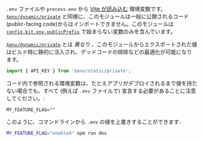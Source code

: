`.env` ファイルや `process.env` から [Vite が読み込む](https://vitejs.dev/guide/env-and-mode.html#env-files) 環境変数です。[`$env/dynamic/private`](https://kit.svelte.jp/docs/modules#$env-dynamic-private) と同様に、このモジュールは一般に公開されるコード(public-facing code)からはインポートできません。このモジュールは [`config.kit.env.publicPrefix`](https://kit.svelte.jp/docs/configuration#env) で始まらない変数のみを含んでいます。

[`$env/dynamic/private`](https://kit.svelte.jp/docs/modules#$env-dynamic-private) とは _異なり_ 、このモジュールからエクスポートされた値はビルド時に静的に注入され、デッドコードの排除などの最適化が可能になります。

```ts
import { API_KEY } from '$env/static/private';
```

コード内で参照される環境変数は、たとえアプリがデプロイされるまで値を持たない場合でも、すべて (例えば `.env` ファイルで) 宣言する必要があることに注意してください。:

```
MY_FEATURE_FLAG=""
```

このように、コマンドラインから `.env` の値を上書きすることができます:

```bash
MY_FEATURE_FLAG="enabled" npm run dev
```
